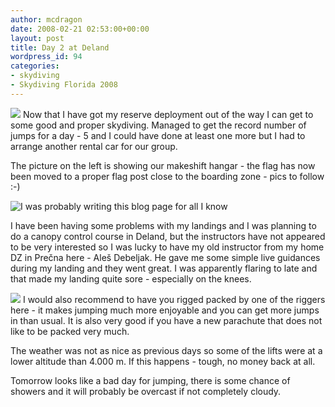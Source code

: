 ```yaml
---
author: mcdragon
date: 2008-02-21 02:53:00+00:00
layout: post
title: Day 2 at Deland
wordpress_id: 94
categories:
- skydiving
- Skydiving Florida 2008
---
```


![](https://img.mcdowell.si/2008/02/deland_hangar-1.jpg)
Now that I have got my reserve deployment out of the way I can get to some good and proper skydiving. Managed to get the record number of jumps for a day - 5 and I could have done at least one more but I had to arrange another rental car for our group.

The picture on the left is showing our makeshift hangar - the flag has now been moved to a proper flag post close to the boarding zone - pics to follow :-)

![](https://img.mcdowell.si/2008/02/P2270008.JPG "I was probably writing this blog page for all I know")

I have been having some problems with my landings and I was planning to do a canopy control course in Deland, but the instructors have not appeared to be very interested so I was lucky to have my old instructor from my home DZ in Prečna here - Aleš Debeljak. He gave me some simple live guidances during my landing and they went great. I was apparently flaring to late and that made my landing quite sore - especially on the knees.

![](https://img.mcdowell.si/2008/02/p2200001-1.jpg)
I would also recommend to have you rigged packed by one of the riggers here - it makes jumping much more enjoyable and you can get more jumps in than usual. It is also very good if you have a new parachute that does not like to be packed very much.

The weather was not as nice as previous days so some of the lifts were at a lower altitude than 4.000 m. If this happens - tough, no money back at all.

Tomorrow looks like a bad day for jumping, there is some chance of showers and it will probably be overcast if not completely cloudy.
